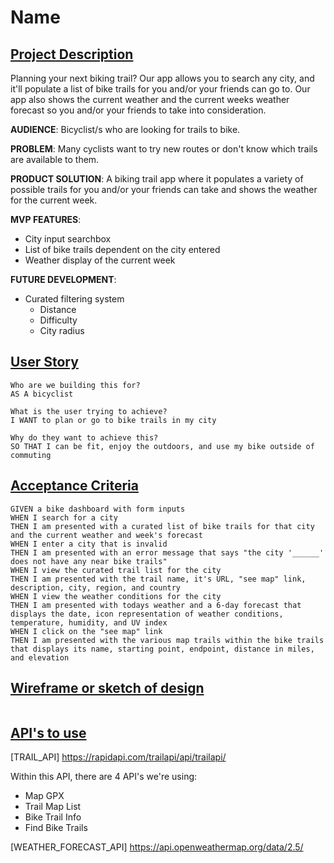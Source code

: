 # Name

## <u>Project Description</u>
Planning your next biking trail? Our app allows you to search any city, and it'll populate a list of bike trails for you and/or your friends can go to. 
Our app also shows the current weather and the current weeks weather forecast so you and/or your friends to take into consideration.

**AUDIENCE**:
Bicyclist/s who are looking for trails to bike.

**PROBLEM**:
Many cyclists want to try new routes or don't know which trails are available to them.

**PRODUCT SOLUTION**:
A biking trail app where it populates a variety of possible trails for you and/or your friends can take and shows the weather for the current week.

**MVP FEATURES**:
* City input searchbox
* List of bike trails dependent on the city entered
* Weather display of the current week

**FUTURE DEVELOPMENT**:
* Curated filtering system
    - Distance
    - Difficulty
    - City radius

## <u>User Story</u>
```
Who are we building this for?
AS A bicyclist

What is the user trying to achieve?
I WANT to plan or go to bike trails in my city

Why do they want to achieve this?
SO THAT I can be fit, enjoy the outdoors, and use my bike outside of commuting
```

## <u>Acceptance Criteria</u>
```
GIVEN a bike dashboard with form inputs
WHEN I search for a city
THEN I am presented with a curated list of bike trails for that city and the current weather and week's forecast
WHEN I enter a city that is invalid
THEN I am presented with an error message that says "the city '______' does not have any near bike trails"
WHEN I view the curated trail list for the city
THEN I am presented with the trail name, it's URL, "see map" link, description, city, region, and country
WHEN I view the weather conditions for the city
THEN I am presented with todays weather and a 6-day forecast that displays the date, icon representation of weather conditions, temperature, humidity, and UV index
WHEN I click on the "see map" link
THEN I am presented with the various map trails within the bike trails that displays its name, starting point, endpoint, distance in miles, and elevation
```
## <u>Wireframe or sketch of design</u>
![]()
## <u>API's to use</u>
[TRAIL_API] https://rapidapi.com/trailapi/api/trailapi/

Within this API, there are 4 API's we're using:
* Map GPX
* Trail Map List
* Bike Trail Info
* Find Bike Trails

[WEATHER_FORECAST_API] https://api.openweathermap.org/data/2.5/
